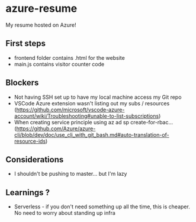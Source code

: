 # azure-resume
 My resume hosted on Azure!

 ## First steps 
 - frontend folder contains .html for the website 
 - main.js contains visitor counter code

## Blockers 
- Not having SSH set up to have my local machine access my Git repo
- VSCode Azure extension wasn't listing out my subs / resources (https://github.com/microsoft/vscode-azure-account/wiki/Troubleshooting#unable-to-list-subscriptions)
- When creating service principle using az ad sp create-for-rbac... (https://github.com/Azure/azure-cli/blob/dev/doc/use_cli_with_git_bash.md#auto-translation-of-resource-ids)

## Considerations
- I shouldn't be pushing to master... but I'm lazy

## Learnings ? 
- Serverless - if you don't need something up all the time, this is cheaper. No need to worry about standing up infra